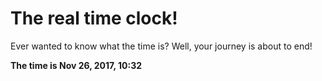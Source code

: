 # The real time clock!

Ever wanted to know what the time is? Well, your journey is about to end!

**The time is Nov 26, 2017, 10:32**